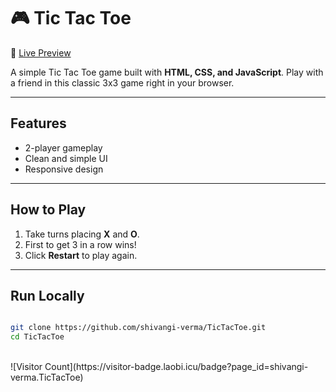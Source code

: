 # 🎮 Tic Tac Toe  
🔗 [Live Preview](https://shivangi-verma.github.io/TicTacToe/)  


A simple Tic Tac Toe game built with **HTML, CSS, and JavaScript**. Play with a friend in this classic 3x3 game right in your browser.

---

## Features
- 2-player gameplay  
- Clean and simple UI  
- Responsive design  

---

## How to Play
1. Take turns placing **X** and **O**.  
2. First to get 3 in a row wins!  
3. Click **Restart** to play again.  

---

## Run Locally
```bash

git clone https://github.com/shivangi-verma/TicTacToe.git
cd TicTacToe
```
<br>
![Visitor Count](https://visitor-badge.laobi.icu/badge?page_id=shivangi-verma.TicTacToe)
